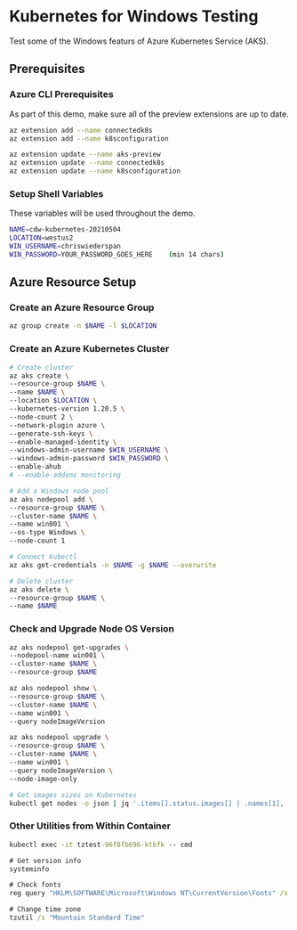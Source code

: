 # Kubernetes for Windows Testing

Test some of the Windows featurs of Azure Kubernetes Service (AKS).

## Prerequisites

### Azure CLI Prerequisites

As part of this demo, make sure all of the preview extensions are up to date.

```bash
az extension add --name connectedk8s
az extension add --name k8sconfiguration

az extension update --name aks-preview
az extension update --name connectedk8s
az extension update --name k8sconfiguration
```

### Setup Shell Variables

These variables will be used throughout the demo.

```bash
NAME=cdw-kubernetes-20210504
LOCATION=westus2
WIN_USERNAME=chriswiederspan
WIN_PASSWORD=YOUR_PASSWORD_GOES_HERE    (min 14 chars)
```

## Azure Resource Setup

### Create an Azure Resource Group

```bash
az group create -n $NAME -l $LOCATION
```

### Create an Azure Kubernetes Cluster

```bash
# Create cluster
az aks create \
--resource-group $NAME \
--name $NAME \
--location $LOCATION \
--kubernetes-version 1.20.5 \
--node-count 2 \
--network-plugin azure \
--generate-ssh-keys \
--enable-managed-identity \
--windows-admin-username $WIN_USERNAME \
--windows-admin-password $WIN_PASSWORD \
--enable-ahub
# --enable-addons monitoring

# Add a Windows node pool
az aks nodepool add \
--resource-group $NAME \
--cluster-name $NAME \
--name win001 \
--os-type Windows \
--node-count 1

# Connect kubectl
az aks get-credentials -n $NAME -g $NAME --overwrite

# Delete cluster
az aks delete \
--resource-group $NAME \
--name $NAME
```

### Check and Upgrade Node OS Version

```bash
az aks nodepool get-upgrades \
--nodepool-name win001 \
--cluster-name $NAME \
--resource-group $NAME

az aks nodepool show \
--resource-group $NAME \
--cluster-name $NAME \
--name win001 \
--query nodeImageVersion

az aks nodepool upgrade \
--resource-group $NAME \
--cluster-name $NAME \
--name win001 \
--query nodeImageVersion \
--node-image-only

# Get images sizes on Kubernetes
kubectl get nodes -o json | jq '.items[].status.images[] | .names[1], .sizeBytes'

```

### Other Utilities from Within Container

```cmd
kubectl exec -it tztest-96f8fb696-ktbfk -- cmd

# Get version info
systeminfo

# Check fonts
reg query "HKLM\SOFTWARE\Microsoft\Windows NT\CurrentVersion\Fonts" /s

# Change time zone
tzutil /s "Mountain Standard Time"

```
